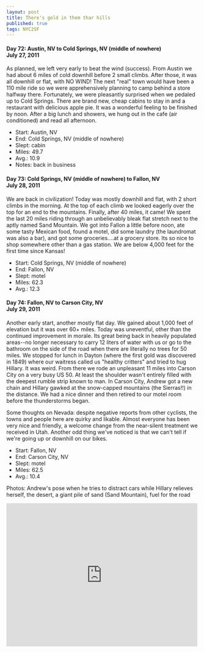 ```yaml
---
layout: post
title: There's gold in them thar hills
published: true
tags: NYC2SF
---
```

#### Day 72: Austin, NV to Cold Springs, NV (middle of nowhere)<br/>July 27, 2011

As planned, we left very early to beat the wind (success). From Austin we had
about 6 miles of cold downhill before 2 small climbs. After those, it was all
downhill or flat, with NO WIND!  The next "real" town would have been a 110
mile ride so we were apprehensively planning to camp behind a store halfway
there. Fortunately, we were pleasantly surprised when we pedaled up to Cold
Springs. There are brand new, cheap cabins to stay in and a restaurant with
delicious apple pie. It was a wonderful feeling to be finished by noon. After a
big lunch and showers, we hung out in the cafe (air conditioned) and read all
afternoon.

* Start: Austin, NV
* End: Cold Springs, NV (middle of nowhere)
* Slept: cabin
* Miles: 49.7
* Avg.: 10.9
* Notes: back in business


#### Day 73: Cold Springs, NV (middle of nowhere) to Fallon, NV<br/>July 28, 2011

We are back in civilization! Today was mostly downhill and flat, with 2 short
climbs in the morning. At the top of each climb we looked eagerly over the top
for an end to the mountains. Finally, after 40 miles, it came!  We spent the
last 20 miles riding through an unbelievably bleak flat stretch next to the
aptly named Sand Mountain. We got into Fallon a little before noon, ate some
tasty Mexican food, found a motel, did some laundry (the laundromat was also a
bar), and got some groceries....at a grocery store. Its so nice to shop
somewhere other than a gas station. We are below 4,000 feet for the first time
since Kansas!

* Start: Cold Springs, NV (middle of nowhere)
* End: Fallon, NV
* Slept: motel
* Miles: 62.3
* Avg.: 12.3


#### Day 74: Fallon, NV to Carson City, NV<br/>July 29, 2011

Another early start, another mostly flat day. We gained about 1,000 feet of
elevation but it was over 60+ miles. Today was uneventful, other than the
continued improvement in morale. Its great being back in heavily populated
areas--no longer necessary to carry 12 liters of water with us or go to the
bathroom on the side of the road when there are literally no trees for 50
miles.  We stopped for lunch in Dayton (where the first gold was discovered in
1849) where our waitress called us "healthy critters" and tried to hug Hillary.
It was weird. From there we rode an unpleasant 11 miles into Carson City on a
very busy US 50. At least the shoulder wasn't entirely filled with the deepest
rumble strip known to man.  In Carson City, Andrew got a new chain and Hillary
gawked at the snow-capped mountains (the Sierras!!) in the distance. We had a
nice dinner and then retired to our motel room before the thunderstorms began.

Some thoughts on Nevada: despite negative reports from other cyclists, the
towns and people here are quirky and likable. Almost everyone has been very
nice and friendly, a welcome change from the near-silent treatment we received
in Utah. Another odd thing we've noticed is that we can't tell if we're going
up or downhill on our bikes.

* Start: Fallon, NV
* End: Carson City, NV
* Slept: motel
* Miles: 62.5
* Avg.: 10.4

Photos: Andrew's pose when he tries to distract cars while Hillary relieves herself, the desert, a giant pile of sand (Sand Mountain), fuel for the road

<iframe src="https://www.flickr.com/photos/123683527@N06/13945443424/in/set-72157644113774982/player/" width="500" height="375" frameborder="0" allowfullscreen webkitallowfullscreen mozallowfullscreen oallowfullscreen msallowfullscreen></iframe>

